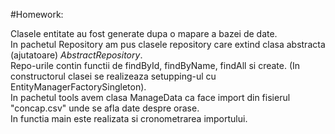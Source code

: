 #Homework:

Clasele entitate  au fost generate dupa o mapare a bazei de date. <br>
In pachetul Repository am pus clasele repository care extind clasa abstracta (ajutatoare) *AbstractRepository*. <br>
Repo-urile contin functii de findById, findByName, findAll si create. (In constructorul clasei se realizeaza setupping-ul cu EntityManagerFactorySingleton). <br>
In pachetul tools avem clasa ManageData ca face import din fisierul "concap.csv" unde se afla date despre orase. <br>
In functia main este realizata si cronometrarea importului. <br>
